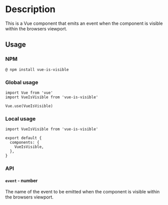 # Description
This is a Vue component that emits an event when the component is visible within the browsers viewport.


## Usage

### NPM

```
@ npm install vue-is-visible
```

### Global usage

```
import Vue from 'vue'
import VueIsVisible from 'vue-is-visible'

Vue.use(VueIsVisible)
```

### Local usage

```
import VueIsVisible from 'vue-is-visible'

export default {
  components: {
    VueIsVisible,
  },
}
```


### API


#### `event` - number

The name of the event to be emitted when the component is visible within the browsers viewport.

